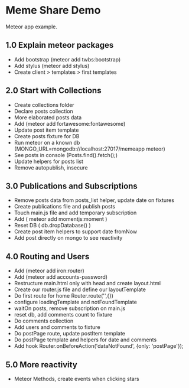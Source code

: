 # Meme Share Demo

Meteor app example.

## 1.0 Explain meteor packages
- Add bootstrap (meteor add twbs:bootstrap)
- Add stylus (meteor add stylus)
- Create client > templates > first templates

## 2.0 Start with Collections
- Create collections folder
- Declare posts collection
- More elaborated posts data
- Add (meteor add fortawesome:fontawesome)
- Update post item template
- Create posts fixture for DB
- Run meteor on a known db (MONGO_URL=mongodb://localhost:27017/memeapp meteor)
- See posts in console (Posts.find().fetch();)
- Update helpers for posts list
- Remove autopublish, insecure

## 3.0 Publications and Subscriptions
- Remove posts data from posts_list helper, update date on fixtures
- Create publications file and publish posts
- Touch main.js file and add temporary subscription
- Add ( meteor add momentjs:moment )
- Reset DB ( db.dropDatabase() )
- Create post item helpers to support date fromNow
- Add post directly on mongo to see reactivity

## 4.0 Routing and Users
- Add (meteor add iron:router)
- Add (meteor add accounts-password)
- Restructure main.html only with head and create layout.html
- Create our router.js file and define our layoutTemplate
- Do first route for home Router.route('',{})
- configure loadingTemplate and notFoundTemplate
- waitOn posts, remove subscription on main.js
- reset db, add comments count to fixture
- Do comments collection
- Add users and comments to fixture
- Do postPage route, update postItem template
- Do postPage template and helpers for date and comments
- Add hook Router.onBeforeAction('dataNotFound', {only: 'postPage'});

## 5.0 More reactivity 
- Meteor Methods, create events when clicking stars
